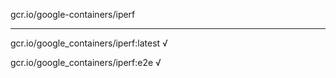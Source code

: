 gcr.io/google-containers/iperf 

----
gcr.io/google_containers/iperf:latest √

gcr.io/google_containers/iperf:e2e √

